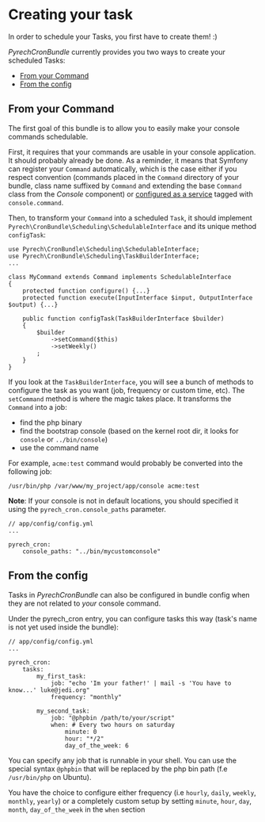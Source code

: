 # Creating your task

In order to schedule your Tasks, you first have to create them! :)

*PyrechCronBundle* currently provides you two ways to create your scheduled
Tasks:

* [From your Command](#from-your-command)
* [From the config](#from-the-config)

## From your Command

The first goal of this bundle is to allow you to easily make your console
commands schedulable.

First, it requires that your commands are usable in your console application.
It should probably already be done. As a reminder, it means that Symfony can
register your `Command` automatically, which is the case either if you respect
convention (commands placed in the `Command` directory of your bundle, class
name suffixed by `Command` and extending the base `Command` class from the
*Console* component) or [configured as a service](http://symfony.com/doc/current/cookbook/console/commands_as_services.html)
tagged with `console.command`.

Then, to transform your `Command` into a scheduled `Task`, it should implement
`Pyrech\CronBundle\Scheduling\SchedulableInterface` and its unique method
`configTask`:

    use Pyrech\CronBundle\Scheduling\SchedulableInterface;
    use Pyrech\CronBundle\Scheduling\TaskBuilderInterface;
    ...

    class MyCommand extends Command implements SchedulableInterface
    {
        protected function configure() {...}
        protected function execute(InputInterface $input, OutputInterface $output) {...}

        public function configTask(TaskBuilderInterface $builder)
        {
            $builder
                ->setCommand($this)
                ->setWeekly()
            ;
        }
    }

If you look at the `TaskBuilderInterface`, you will see a bunch of methods to
configure the task as you want (job, frequency or custom time, etc). The
`setCommand` method is where the magic takes place. It transforms the `Command`
into a job:

* find the php binary
* find the bootstrap console (based on the kernel root dir, it looks for
`console` or `../bin/console`)
* use the command name

For example, `acme:test` command would probably be converted into the following
job:

    /usr/bin/php /var/www/my_project/app/console acme:test

**Note**: If your console is not in default locations, you should specified it
using the `pyrech_cron.console_paths` parameter.

    // app/config/config.yml
    ...

    pyrech_cron:
        console_paths: "../bin/mycustomconsole"


## From the config

Tasks in *PyrechCronBundle* can also be configured in bundle config when they
are not related to *your* console command.

Under the pyrech_cron entry, you can configure tasks this way (task's name is
not yet used inside the bundle):

    // app/config/config.yml
    ...

    pyrech_cron:
        tasks:
            my_first_task:
                job: "echo 'Im your father!' | mail -s 'You have to know...' luke@jedi.org"
                frequency: "monthly"

            my_second_task:
                job: "@phpbin /path/to/your/script"
                when: # Every two hours on saturday
                    minute: 0
                    hour: "*/2"
                    day_of_the_week: 6

You can specify any job that is runnable in your shell. You can use the special
syntax `@phpbin` that will be replaced by the php bin path (f.e `/usr/bin/php`
on Ubuntu).

You have the choice to configure either frequency (i.e `hourly`, `daily`,
`weekly`, `monthly`, `yearly`) or a completely custom setup by setting
`minute`, `hour`, `day`, `month`, `day_of_the_week` in the `when` section
